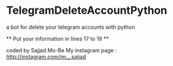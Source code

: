# TelegramDeleteAccountPython
a bot for delete your telegram accounts with python

** Put your information in lines 17 to 19 **

coded by Sajjad Mo-Be
My instagram page : http://instagram.com/im._.sajjad
